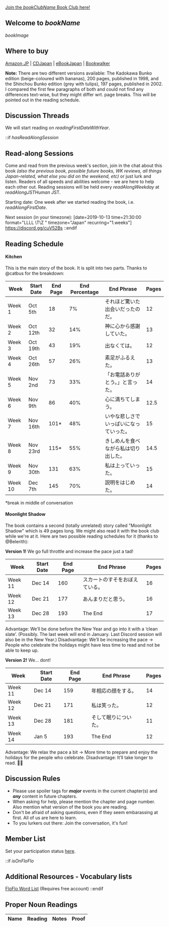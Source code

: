 [Join the $bookClubName$ Book Club here!]($bookClubURL$) 

## Welcome to $bookName$
$bookImage$
 ## Where to buy 
[Amazon JP](https://www.amazon.co.jp/dp/4041800080/) | [CDJapan](http://www.cdjapan.co.jp/product/NEODAI-33121) | [eBookJapan](https://ebookjapan.yahoo.co.jp/books/196398/A000196230/) | [Bookwalker](https://bookwalker.jp/de1d095c90-dbbc-4134-9389-dbdac023ae10/)

**Note:** There are two different versions available: The Kadokawa Bunko edition (beige-coloured with bananas), 200 pages, published in 1998, and the Shinchou Bunko edition (grey with tulips), 197 pages, published in 2002.
I compared the first few paragraphs of both and could not find any differences text-wise, but they might differ wrt. page breaks. This will be pointed out in the reading schedule.

## Discussion Threads 
We will start reading on $readingFirstDateWithYear$.

::if $hasReadAlongSession$
## Read-along Sessions

Come and read from the previous week's section, join in the chat about this book _(also the previous book, possible future books, WK reviews, all things Japan-related, what else you did on the weekend, etc)_ or just lurk and listen.  Readers of all speeds and abilities welcome - we are here to help each other out. Reading sessions will be held every $readAlongWeekday$ at $readAlongJSTHuman$ JST. 

Starting date: One week after we started reading the book, i.e. $readAlongFirstDate$.

Next session (in your timezone): [date=2019-10-13 time=21:30:00 format="LLLL \T\Z " timezone="Japan" recurring="1.weeks"] 
https://discord.gg/cuV52Bs 
::endif

 ## Reading Schedule 

#### Kitchen

This is the main story of the book. It is split into two parts. Thanks to @catbus for the breakdown: 

|Week|Start Date|End Page|End Percentage|End Phrase|Pages|
| --- | --- | --- | --- | --- | --- |
|Week 1|Oct 5th|18|7%|それほど驚いた出会いだったのだ。|12|
|Week 2|Oct 12th|32|14%|神に心から感謝していた。|13|
|Week 3|Oct 19th|43|19%|出なくては。|12|
|Week 4|Oct 26th|57|26%|素足がふるえた。|13|
|Week 5|Nov 2nd|73|33%|「お電話ありがとう。」と言った。|14|
|Week 6|Nov 9th|86|40%|心に満ちてしまう。|12.5|
|Week 7|Nov 16th|101*|48%|いやな悲しさでいっぱいになっていった。|15|
|Week 8|Nov 23rd|115*|55%|きしめんを食べながら私は切り出した。|14.5|
|Week 9|Nov 30th|131|63%|私は上っていった。|15|
|Week 10|Dec 7th|145|70%|説明をはじめた。|14|

*break in middle of conversation

#### Moonlight Shadow

The book contains a second (totally unrelated) story called "Moonlight Shadow" which is 49 pages long.
We might also read it with the book club while we're at it.
Here are two possible reading schedules for it (thanks to @Belerith):

**Version 1!** We go full throttle and increase the pace just a tad!

|Week|Start Date|End Page|End Phrase|Pages|
| --- | --- | --- | --- | --- |
|Week 11|Dec 14|160|スカートのすそをおぼえている。|16|
|Week 12|Dec 21|177|あんまりだと思う。|16|
|Week 13|Dec 28|193|The End|17|

Advantage: We’ll be done before the New Year and go into it with a ‘clean slate’. (Possibly. The last week will end in January. Last Discord session will also be in the New Year.)
Disadvantage: We’ll be increasing the pace -> People who celebrate the holidays might have less time to read and not be able to keep up.

**Version 2!** We… dont!

|Week|Start Date|End Page|End Phrase|Pages|
| --- | --- | --- | --- | --- |
|Week 11|Dec 14|159|年相応の顔をする。|14|
|Week 12|Dec 21|171|私は笑った。|12|
|Week 13|Dec 28|181|そして眠りについた。|11|
|Week 14|Jan 5|193|The End|12|

Advantage: We relax the pace a bit -> More time to prepare and enjoy the holidays for the people who celebrate.
Disadvantage: It’ll take longer to read. :man_shrugging:

## Discussion Rules
 * Please use spoiler tags for **_major_** events in the current chapter(s) and **_any_** content in future chapters. 
* When asking for help, please mention the chapter and page number. Also mention what version of the book you are reading. 
* Don't be afraid of asking questions, even if they seem embarassing at first. All of us are here to learn. 
* To you lurkers out there: Join the conversation, it's fun! 

## Member List
 Set your participation status [here](https://community.wanikani.com/t/x/38539/2).

::if $isOnFloFlo$
## Additional Resources - Vocabulary lists
[FloFlo Word List](https://floflo.moe/books/) (Requires free account)
::endif

## Proper Noun Readings
|Name|Reading|Notes|Proof|
|-|-|-|-|
